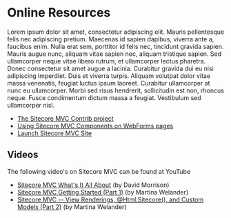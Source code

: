 # Online Resources

Lorem ipsum dolor sit amet, consectetur adipiscing elit. Mauris pellentesque felis nec adipiscing pretium. Maecenas id sapien dapibus, viverra ante a, faucibus enim. Nulla erat sem, porttitor id felis nec, tincidunt gravida sapien. Mauris augue nunc, aliquam vitae sapien nec, aliquam tristique sapien. Sed ullamcorper neque vitae libero rutrum, et ullamcorper lectus pharetra. Donec consectetur sit amet augue a lacinia. Curabitur gravida dui eu nisi adipiscing imperdiet. Duis et viverra turpis. Aliquam volutpat dolor vitae massa venenatis, feugiat luctus ipsum laoreet. Curabitur ullamcorper at nunc eu ullamcorper. Morbi sed risus hendrerit, sollicitudin est non, rhoncus neque. Fusce condimentum dictum massa a feugiat. Vestibulum sed ullamcorper nisl.

* [The Sitecore MVC Contrib project](https://github.com/Sitecore-Community/Sitecore-Mvc-Contrib)
* [Using Sitecore MVC Components on WebForms pages](http://www.hhogdev.com/blog/2012/december/mvc-webforms.aspx)
* [Launch Sitecore MVC Site](https://bitbucket.org/demoniusrex/launch-sitecore-mvc-demo)

## Videos

The following video's on Sitecore MVC can be found at YouTube

* [Sitecore MVC What's It All About](https://www.youtube.com/watch?v=SJWn1WP2TKw) (by David Morrison)
* [Sitecore MVC Getting Started (Part 1)](https://www.youtube.com/watch?v=i3Mwcphtz4w) (by Martina Welander)
* [Sitecore MVC -- View Renderings, @Html.Sitecore(), and Custom Models (Part 2)](https://www.youtube.com/watch?v=dW_rQp9bMmE) (by Martina Welander)

